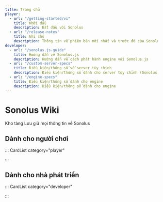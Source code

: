 ```yaml
---
title: Trang chủ
player:
  - url: "/getting-started/vi"
    title: Khởi đầu
    description: Bắt đầu với Sonolus
  - url: "/release-notes"
    title: Ghi chú
    description: Thông tin về phiên bản mới nhất và trước đó của Sonolus
developer:
  - url: "/sonolus.js-guide"
    title: Hướng dẫn về Sonolus.js
    description: Hướng dẫn về cách phát hành engine với Sonolus.js
  - url: "/custom-server-specs"
    title: Điều kiện/thông số về server tùy chỉnh
    description: Điều kiện/thông số dành cho server tùy chỉnh (Sonolus)
  - url: "/engine-specs"
    title: Điều kiện/thông số dành cho engine
    description: Điều kiện/thông số dành cho engine
---
```


# Sonolus Wiki

Kho tàng Lưu giữ mọi thông tin về Sonolus

## Dành cho người chơi

::: CardList category="player"

:::

## Dành cho nhà phát triển

::: CardList category="developer"

:::
